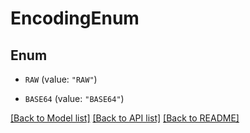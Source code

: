 # EncodingEnum

## Enum


* `RAW` (value: `"RAW"`)

* `BASE64` (value: `"BASE64"`)


[[Back to Model list]](../README.md#documentation-for-models) [[Back to API list]](../README.md#documentation-for-api-endpoints) [[Back to README]](../README.md)


